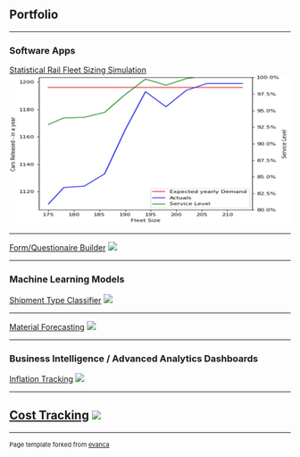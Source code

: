 ## Portfolio

---

### Software Apps

[Statistical Rail Fleet Sizing Simulation](/rail_fleet_sizing)
<img src="images/Fleet_Size_Sim_Photo.jpg?raw=true"/>

---
[Form/Questionaire Builder](/pdf/sample_presentation.pdf)
<img src="images/dummy_thumbnail.jpg?raw=true"/>

---

### Machine Learning Models

[Shipment Type Classifier](/sample_page)
<img src="images/dummy_thumbnail.jpg?raw=true"/>

---
[Material Forecasting](/pdf/sample_presentation.pdf)
<img src="images/dummy_thumbnail.jpg?raw=true"/>

---
### Business Intelligence / Advanced Analytics Dashboards

[Inflation Tracking](/sample_page)
<img src="images/dummy_thumbnail.jpg?raw=true"/>

---
[Cost Tracking](/pdf/sample_presentation.pdf)
<img src="images/dummy_thumbnail.jpg?raw=true"/>
---




---
<p style="font-size:11px">Page template forked from <a href="https://github.com/evanca/quick-portfolio">evanca</a></p>
<!-- Remove above link if you don't want to attibute -->

